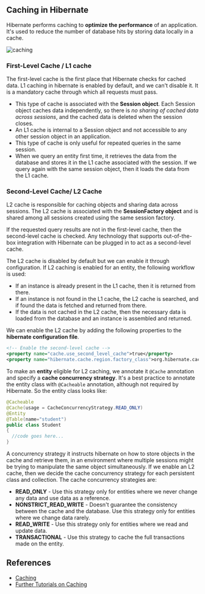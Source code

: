 ## Caching in Hibernate

Hibernate performs caching to **optimize the performance** of an application. It's used to reduce the number of database hits by storing data locally in a cache.


![caching](./../images/cache.jpg)


### First-Level Cache / L1 cache

The first-level cache is the first place that Hibernate checks for cached data. L1 caching in hibernate is enabled by default, and we can't disable it. It is a mandatory cache through which all requests must pass. 

* This type of cache is associated with the **Session object**. Each Session object caches data independently, so there is *no sharing of cached data across sessions*, and the cached data is deleted when the session closes.
* An L1 cache is internal to a Session object and not accessible to any other session object in an application. 
* This type of cache is only useful for repeated queries in the same session.
* When we query an entity first time, it retrieves the data from the database and stores it in the L1 cache associated with the session. If we query again with the same session object, then it loads the data from the L1 cache.

### Second-Level Cache/ L2 Cache

L2 cache is responsible for caching objects and sharing data across sessions. The L2 cache is associated with the **SessionFactory object** and is shared among all sessions created using the same session factory. 

If the requested query results are not in the first-level cache, then the second-level cache is checked. Any technology that supports out-of-the-box integration with Hibernate can be plugged in to act as a second-level cache.

The L2 cache is disabled by default but we can enable it through configuration. If L2 caching is enabled for an entity, the following workflow is used:

*  If an instance is already present in the L1 cache, then it is returned from there.  
*  If an instance is not found in the L1 cache, the L2 cache is searched, and if found the data is fetched and returned from there.
*  If the data is not cached in the L2 cache, then the necessary data is loaded from the database and an instance is assembled and returned.

We can enable the L2 cache by adding the following properties to the **hibernate configuration file**.

```xml
<!-- Enable the second-level cache -->  
<property name="cache.use_second_level_cache">true</property>
<property name="hibernate.cache.region.factory_class">org.hibernate.cache.ehcache.EhCacheRegionFactory</property>
``` 

To make an **entity** eligible for L2 caching, we annotate it `@Cache` annotation and specify a **cache concurrency strategy**. It's a best practice to annotate the entity class with `@Cacheable` annotation, although not required by Hibernate. So the entity class looks like:

```java
@Cacheable
@Cache(usage = CacheConcurrencyStrategy.READ_ONLY)
@Entity
@Table(name="student")
public class Student
{
  //code goes here...
}
```

A concurrency strategy it instructs hibernate on how to store objects in the cache and retrieve them, in an environment where multiple sessions might be trying to manipulate the same object simultaneously. If we enable an L2 cache, then we decide the cache concurrency strategy for each persistent class and collection.  The cache concurrency strategies are:

* **READ_ONLY** - Use this strategy only for entities where we never change any data and use data as a reference.
* **NONSTRICT_READ_WRITE** - Doesn't guarantee the consistency between the cache and the database. Use this strategy only for entities where we change data rarely.
* **READ_WRITE** - Use this strategy only for entities where we read and update data. 
* **TRANSACTIONAL** - Use this strategy to cache the full transactions made on the entity.


## References

* [Caching](https://docs.jboss.org/hibernate/orm/5.4/userguide/html_single/Hibernate_User_Guide.html#caching)
* [Further Tutorials on Caching](https://www.tutorialspoint.com/hibernate/hibernate_caching.htm)
